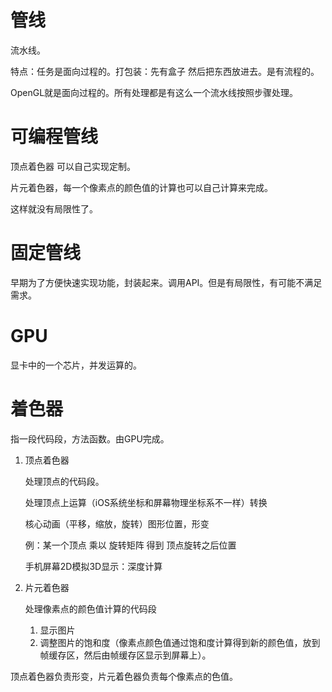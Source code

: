 # 管线

流水线。

特点：任务是面向过程的。打包装：先有盒子 然后把东西放进去。是有流程的。

OpenGL就是面向过程的。所有处理都是有这么一个流水线按照步骤处理。

# 可编程管线

顶点着色器 可以自己实现定制。

片元着色器，每一个像素点的颜色值的计算也可以自己计算来完成。

这样就没有局限性了。

# 固定管线

早期为了方便快速实现功能，封装起来。调用API。但是有局限性，有可能不满足需求。

# GPU

显卡中的一个芯片，并发运算的。

# 着色器

指一段代码段，方法函数。由GPU完成。

1. 顶点着色器

   处理顶点的代码段。

   处理顶点上运算（iOS系统坐标和屏幕物理坐标系不一样）转换

   核心动画（平移，缩放，旋转）图形位置，形变

   例：某一个顶点 乘以 旋转矩阵 得到 顶点旋转之后位置

   手机屏幕2D模拟3D显示：深度计算

2. 片元着色器

   处理像素点的颜色值计算的代码段

   1. 显示图片
   2. 调整图片的饱和度（像素点颜色值通过饱和度计算得到新的颜色值，放到帧缓存区，然后由帧缓存区显示到屏幕上）。

顶点着色器负责形变，片元着色器负责每个像素点的色值。